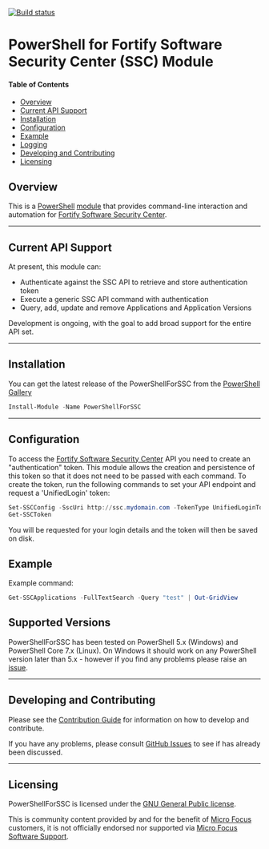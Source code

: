 [![Build status](https://ci.appveyor.com/api/projects/status/pn4wqbqxwfwlc8vc?svg=true)](https://ci.appveyor.com/project/akevinlee/powershellforssc)

# PowerShell for Fortify Software Security Center (SSC) Module

#### Table of Contents

*   [Overview](#overview)
*   [Current API Support](#current-api-support)
*   [Installation](#installation)
*   [Configuration](#configuration)
*   [Example](#example)
*   [Logging](#logging)
*   [Developing and Contributing](#developing-and-contributing)
*   [Licensing](#licensing)

## Overview

This is a [PowerShell](https://microsoft.com/powershell) [module](https://technet.microsoft.com/en-us/library/dd901839.aspx)
that provides command-line interaction and automation for [Fortify Software Security Center](https://www.microfocus.com/en-us/cyberres/application-security/software-security-center).

----------

## Current API Support

At present, this module can:
 * Authenticate against the SSC API to retrieve and store authentication token
 * Execute a generic SSC API command with authentication
 * Query, add, update and remove Applications and Application Versions

Development is ongoing, with the goal to add broad support for the entire API set.

----------

## Installation

You can get the latest release of the PowerShellForSSC from the [PowerShell Gallery](https://www.powershellgallery.com/packages/PowerShellForSSC)

```PowerShell
Install-Module -Name PowerShellForSSC
```

----------

## Configuration

To access the [Fortify Software Security Center](https://www.microfocus.com/en-us/cyberres/application-security/software-security-center) API you need 
to create an "authentication" token. This module allows the creation and persistence of this token so that it does not 
need to be passed with each command. To create the token, run the following commands to set your API endpoint and request a 
'UnifiedLogin' token:

```PowerShell
Set-SSCConfig -SscUri http://ssc.mydomain.com -TokenType UnifiedLoginToken
Get-SSCToken
```

You will be requested for your login details and the token will then be saved on disk.

## Example

Example command:

```powershell
Get-SSCApplications -FullTextSearch -Query "test" | Out-GridView
```

## Supported Versions

PowerShellForSSC has been tested on PowerShell 5.x (Windows) and PowerShell Core 7.x (Linux).
On Windows it should work on any PowerShell version later than 5.x - however if you find any problems
please raise an [issue](https://github.com/fortify-community-plugins/PowerShellForSSC/issues).

----------

## Developing and Contributing

Please see the [Contribution Guide](CONTRIBUTING.md) for information on how to develop and contribute.

If you have any problems, please consult [GitHub Issues](https://github.com/fortify-community-plugins/PowerShellForSSC/issues)
to see if has already been discussed.

----------

## Licensing

PowerShellForSSC is licensed under the [GNU General Public license](LICENSE).

This is community content provided by and for the benefit of [Micro Focus](https://www.microfocus.com/) customers, 
it is not officially endorsed nor supported via [Micro Focus Software Support](https://www.microfocus.com/en-us/support).


